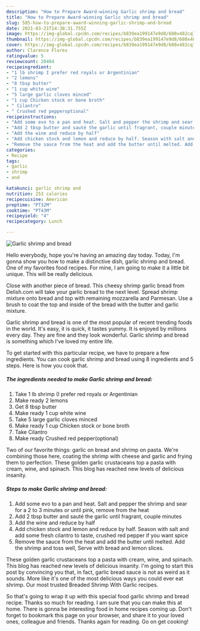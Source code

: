 ```yaml
---
description: "How to Prepare Award-winning Garlic shrimp and bread"
title: "How to Prepare Award-winning Garlic shrimp and bread"
slug: 585-how-to-prepare-award-winning-garlic-shrimp-and-bread
date: 2021-03-21T14:38:31.755Z
image: https://img-global.cpcdn.com/recipes/b839ea199147e9d8/680x482cq70/garlic-shrimp-and-bread-recipe-main-photo.jpg
thumbnail: https://img-global.cpcdn.com/recipes/b839ea199147e9d8/680x482cq70/garlic-shrimp-and-bread-recipe-main-photo.jpg
cover: https://img-global.cpcdn.com/recipes/b839ea199147e9d8/680x482cq70/garlic-shrimp-and-bread-recipe-main-photo.jpg
author: Clarence Flores
ratingvalue: 5
reviewcount: 20404
recipeingredient:
- "1 lb shrimp I prefer red royals or Argentinian"
- "2 lemons"
- "8 tbsp butter"
- "1 cup white wine"
- "5 large garlic cloves minced"
- "1 cup Chicken stock or bone broth"
- " Cilantro"
- " Crushed red pepperoptional"
recipeinstructions:
- "Add some evo to a pan and heat. Salt and pepper the shrimp and sear for a 2 to 3 minutes or until pink, remove from the heat"
- "Add 2 tbsp butter and sauté the garlic until fragrant, couple minutes"
- "Add the wine and reduce by half"
- "Add chicken stock and lemon and reduce by half. Season with salt and add some fresh cilantro to taste, crushed red pepper if you want spice"
- "Remove the sauce from the heat and add the butter until melted. Add the shrimp and toss well, Serve with bread and lemon slices."
categories:
- Recipe
tags:
- garlic
- shrimp
- and

katakunci: garlic shrimp and 
nutrition: 253 calories
recipecuisine: American
preptime: "PT32M"
cooktime: "PT43M"
recipeyield: "4"
recipecategory: Lunch

---
```



![Garlic shrimp and bread](https://img-global.cpcdn.com/recipes/b839ea199147e9d8/680x482cq70/garlic-shrimp-and-bread-recipe-main-photo.jpg)

Hello everybody, hope you're having an amazing day today. Today, I'm gonna show you how to make a distinctive dish, garlic shrimp and bread. One of my favorites food recipes. For mine, I am going to make it a little bit unique. This will be really delicious.

Close with another piece of bread. This cheesy shrimp garlic bread from Delish.com will take your garlic bread to the next level. Spread shrimp mixture onto bread and top with remaining mozzarella and Parmesan. Use a brush to coat the top and inside of the bread with the butter and garlic mixture.

Garlic shrimp and bread is one of the most popular of recent trending foods in the world. It's easy, it is quick, it tastes yummy. It is enjoyed by millions every day. They are fine and they look wonderful. Garlic shrimp and bread is something which I've loved my entire life.


To get started with this particular recipe, we have to prepare a few ingredients. You can cook garlic shrimp and bread using 8 ingredients and 5 steps. Here is how you cook that.

<!--inarticleads1-->

##### The ingredients needed to make Garlic shrimp and bread:

1. Take 1 lb shrimp (I prefer red royals or Argentinian
1. Make ready 2 lemons
1. Get 8 tbsp butter
1. Make ready 1 cup white wine
1. Take 5 large garlic cloves minced
1. Make ready 1 cup Chicken stock or bone broth
1. Take  Cilantro
1. Make ready  Crushed red pepper(optional)


Two of our favorite things: garlic on bread and shrimp on pasta. We&#39;re combining those here, coating the shrimp with cheese and garlic and frying them to perfection. These golden garlic crustaceans top a pasta with cream, wine, and spinach. This blog has reached new levels of delicious insanity. 

<!--inarticleads2-->

##### Steps to make Garlic shrimp and bread:

1. Add some evo to a pan and heat. Salt and pepper the shrimp and sear for a 2 to 3 minutes or until pink, remove from the heat
1. Add 2 tbsp butter and sauté the garlic until fragrant, couple minutes
1. Add the wine and reduce by half
1. Add chicken stock and lemon and reduce by half. Season with salt and add some fresh cilantro to taste, crushed red pepper if you want spice
1. Remove the sauce from the heat and add the butter until melted. Add the shrimp and toss well, Serve with bread and lemon slices.


These golden garlic crustaceans top a pasta with cream, wine, and spinach. This blog has reached new levels of delicious insanity. I&#39;m going to start this post by convincing you that, in fact, garlic bread sauce is not as weird as it sounds. More like it&#39;s one of the most delicious ways you could ever eat shrimp. Our most trusted Breaded Shrimp With Garlic recipes. 

So that's going to wrap it up with this special food garlic shrimp and bread recipe. Thanks so much for reading. I am sure that you can make this at home. There is gonna be interesting food in home recipes coming up. Don't forget to bookmark this page on your browser, and share it to your loved ones, colleague and friends. Thanks again for reading. Go on get cooking!
